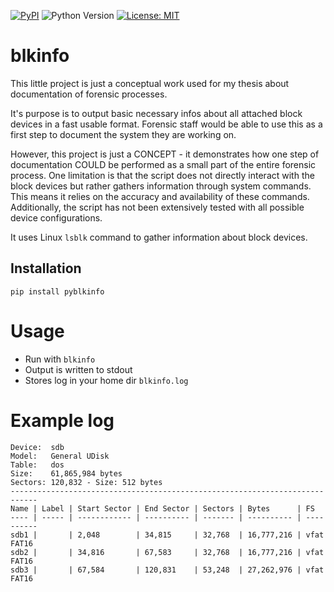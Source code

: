 [![PyPI](https://img.shields.io/pypi/v/pyblkinfo)](https://pypi.org/project/pyblkinfo/)
![Python Version](https://img.shields.io/badge/Python-3.6-blue)
[![License: MIT](https://img.shields.io/badge/License-MIT-yellow.svg)](https://opensource.org/licenses/MIT)

# blkinfo

This little project is just a conceptual work used for my thesis about documentation of forensic processes.

It's purpose is to output basic necessary infos about all attached block devices in a fast usable format. Forensic staff would be able to use this as a first step to document the system they are working on.

However, this project is just a CONCEPT - it demonstrates how one step of documentation COULD be performed as a small part of the entire forensic process. One limitation is that the script does not directly interact with the block devices but rather gathers information through system commands. This means it relies on the accuracy and availability of these commands. Additionally, the script has not been extensively tested with all possible device configurations.

It uses Linux `lsblk` command to gather information about block devices.

## Installation

`pip install pyblkinfo`

# Usage

- Run with `blkinfo`
- Output is written to stdout
- Stores log in your home dir `blkinfo.log`

# Example log

```
Device:  sdb
Model:   General UDisk
Table:   dos
Size:    61,865,984 bytes
Sectors: 120,832 - Size: 512 bytes
----------------------------------------------------------------------------
Name | Label | Start Sector | End Sector | Sectors | Bytes      | FS        
---- | ----- | ------------ | ---------- | ------- | ---------- | ----------
sdb1 |       | 2,048        | 34,815     | 32,768  | 16,777,216 | vfat FAT16
sdb2 |       | 34,816       | 67,583     | 32,768  | 16,777,216 | vfat FAT16
sdb3 |       | 67,584       | 120,831    | 53,248  | 27,262,976 | vfat FAT16
```

